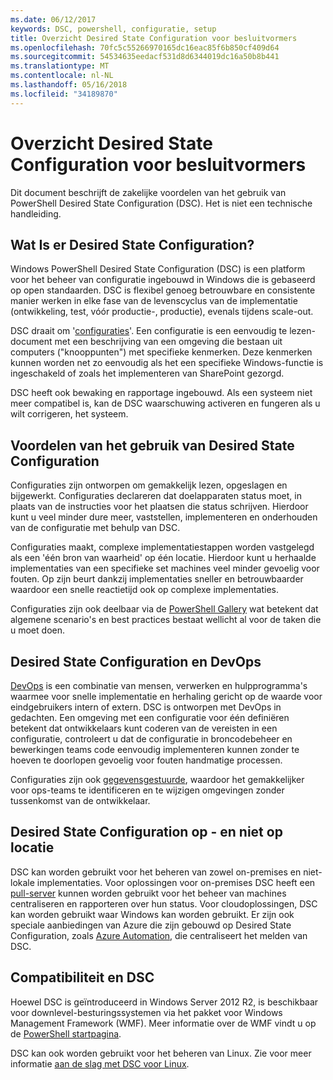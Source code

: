 ```yaml
---
ms.date: 06/12/2017
keywords: DSC, powershell, configuratie, setup
title: Overzicht Desired State Configuration voor besluitvormers
ms.openlocfilehash: 70fc5c55266970165dc16eac85f6b850cf409d64
ms.sourcegitcommit: 54534635eedacf531d8d6344019dc16a50b8b441
ms.translationtype: MT
ms.contentlocale: nl-NL
ms.lasthandoff: 05/16/2018
ms.locfileid: "34189870"
---
```

# <a name="desired-state-configuration-overview-for-decision-makers"></a>Overzicht Desired State Configuration voor besluitvormers

Dit document beschrijft de zakelijke voordelen van het gebruik van PowerShell Desired State Configuration (DSC). Het is niet een technische handleiding.

## <a name="what-is-desired-state-configuration"></a>Wat Is er Desired State Configuration?

Windows PowerShell Desired State Configuration (DSC) is een platform voor het beheer van configuratie ingebouwd in Windows die is gebaseerd op open standaarden. DSC is flexibel genoeg betrouwbare en consistente manier werken in elke fase van de levenscyclus van de implementatie (ontwikkeling, test, vóór productie-, productie), evenals tijdens scale-out.

DSC draait om '[configuraties](https://msdn.microsoft.com/powershell/dsc/configurations)'.
Een configuratie is een eenvoudig te lezen-document met een beschrijving van een omgeving die bestaan uit computers ("knooppunten") met specifieke kenmerken.
Deze kenmerken kunnen worden net zo eenvoudig als het een specifieke Windows-functie is ingeschakeld of zoals het implementeren van SharePoint gezorgd.

DSC heeft ook bewaking en rapportage ingebouwd.
Als een systeem niet meer compatibel is, kan de DSC waarschuwing activeren en fungeren als u wilt corrigeren, het systeem.

## <a name="benefits-of-using-desired-state-configuration"></a>Voordelen van het gebruik van Desired State Configuration

Configuraties zijn ontworpen om gemakkelijk lezen, opgeslagen en bijgewerkt.
Configuraties declareren dat doelapparaten status moet, in plaats van de instructies voor het plaatsen die status schrijven.
Hierdoor kunt u veel minder dure meer, vaststellen, implementeren en onderhouden van de configuratie met behulp van DSC.

Configuraties maakt, complexe implementatiestappen worden vastgelegd als een 'één bron van waarheid' op één locatie.
Hierdoor kunt u herhaalde implementaties van een specifieke set machines veel minder gevoelig voor fouten.
Op zijn beurt dankzij implementaties sneller en betrouwbaarder waardoor een snelle reactietijd ook op complexe implementaties.

Configuraties zijn ook deelbaar via de [PowerShell Gallery](https://powershellgallery.com) wat betekent dat algemene scenario's en best practices bestaat wellicht al voor de taken die u moet doen.


## <a name="desired-state-configuration-and-devops"></a>Desired State Configuration en DevOps

[DevOps](http://blogs.technet.com/b/ashleymcglone/archive/2015/11/20/devops-for-n00bs-ie-windows-people.aspx) is een combinatie van mensen, verwerken en hulpprogramma's waarmee voor snelle implementatie en herhaling gericht op de waarde voor eindgebruikers intern of extern.
DSC is ontworpen met DevOps in gedachten.
Een omgeving met een configuratie voor één definiëren betekent dat ontwikkelaars kunt coderen van de vereisten in een configuratie, controleert u dat de configuratie in broncodebeheer en bewerkingen teams code eenvoudig implementeren kunnen zonder te hoeven te doorlopen gevoelig voor fouten handmatige processen.

Configuraties zijn ook [gegevensgestuurde](https://msdn.microsoft.com/powershell/dsc/configdata), waardoor het gemakkelijker voor ops-teams te identificeren en te wijzigen omgevingen zonder tussenkomst van de ontwikkelaar.

## <a name="desired-state-configuration-on--and-off-premises"></a>Desired State Configuration op - en niet op locatie

DSC kan worden gebruikt voor het beheren van zowel on-premises en niet-lokale implementaties.
Voor oplossingen voor on-premises DSC heeft een [pull-server](https://msdn.microsoft.com/powershell/dsc/pullserver) kunnen worden gebruikt voor het beheer van machines centraliseren en rapporteren over hun status.
Voor cloudoplossingen, DSC kan worden gebruikt waar Windows kan worden gebruikt.
Er zijn ook speciale aanbiedingen van Azure die zijn gebouwd op Desired State Configuration, zoals [Azure Automation](https://azure.microsoft.com/en-us/documentation/services/automation/), die centraliseert het melden van DSC.

## <a name="dsc-and-compatibility"></a>Compatibiliteit en DSC

Hoewel DSC is geïntroduceerd in Windows Server 2012 R2, is beschikbaar voor downlevel-besturingssystemen via het pakket voor Windows Management Framework (WMF).
Meer informatie over de WMF vindt u op de [PowerShell startpagina](https://msdn.microsoft.com/en-us/powershell/).

DSC kan ook worden gebruikt voor het beheren van Linux. Zie voor meer informatie [aan de slag met DSC voor Linux](https://msdn.microsoft.com/en-us/powershell/dsc/lnxgettingstarted).